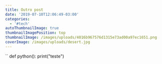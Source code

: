 ```yaml
---
title: Outro post
date: '2019-07-10T12:06:49-03:00'
categories:
  - '#tech'
autoThumbnailImage: true
thumbnailImagePosition: top
thumbnailImage: /images/uploads/4016b967576d1315e73ad00a97ec1651.png
coverImage: /images/uploads/desert.jpg
---
```

``
def python():
   print("teste")
```
